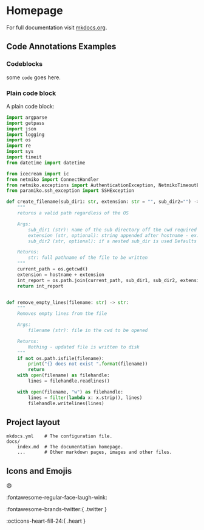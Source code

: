 # Homepage

For full documentation visit [mkdocs.org](https://www.mkdocs.org).

## Code Annotations Examples

### Codeblocks
some `code` goes here.

### Plain code block

A plain code block:

```py title="function for creating file paths" linenums="1"
import argparse
import getpass
import json
import logging
import os
import re
import sys
import timeit
from datetime import datetime

from icecream import ic
from netmiko import ConnectHandler
from netmiko.exceptions import AuthenticationException, NetmikoTimeoutException
from paramiko.ssh_exception import SSHException
```

```py title="function for removing blank lines" hl_lines="13-16"
def create_filename(sub_dir1: str, extension: str = "", sub_dir2="") -> str:
    """
    returns a valid path regardless of the OS

    Args:
        sub_dir1 (str): name of the sub directory off the cwd required
        extension (str, optional): string appended after hostname - ex. -interface.txt
        sub_dir2 (str, optional): if a nested sub_dir is used Defaults to "".

    Returns:
        str: full pathname of the file to be written
    """
    current_path = os.getcwd()
    extension = hostname + extension
    int_report = os.path.join(current_path, sub_dir1, sub_dir2, extension)
    return int_report


def remove_empty_lines(filename: str) -> str:
    """
    Removes empty lines from the file

    Args:
        filename (str): file in the cwd to be opened

    Returns:
        Nothing - updated file is written to disk
    """
    if not os.path.isfile(filename):
        print("{} does not exist ".format(filename))
        return
    with open(filename) as filehandle:
        lines = filehandle.readlines()

    with open(filename, "w") as filehandle:
        lines = filter(lambda x: x.strip(), lines)
        filehandle.writelines(lines)
```

## Project layout

    mkdocs.yml    # The configuration file.
    docs/
        index.md  # The documentation homepage.
        ...       # Other markdown pages, images and other files.

## Icons and Emojis

:smile:

:fontawesome-regular-face-laugh-wink:

:fontawesome-brands-twitter:{ .twitter }

:octicons-heart-fill-24:{ .heart }
